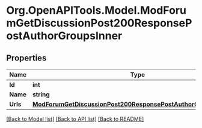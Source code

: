# Org.OpenAPITools.Model.ModForumGetDiscussionPost200ResponsePostAuthorGroupsInner

## Properties

Name | Type | Description | Notes
------------ | ------------- | ------------- | -------------
**Id** | **int** | id | [optional] 
**Name** | **string** | name | [optional] 
**Urls** | [**ModForumGetDiscussionPost200ResponsePostAuthorGroupsInnerUrls**](ModForumGetDiscussionPost200ResponsePostAuthorGroupsInnerUrls.md) |  | [optional] 

[[Back to Model list]](../README.md#documentation-for-models) [[Back to API list]](../README.md#documentation-for-api-endpoints) [[Back to README]](../README.md)

